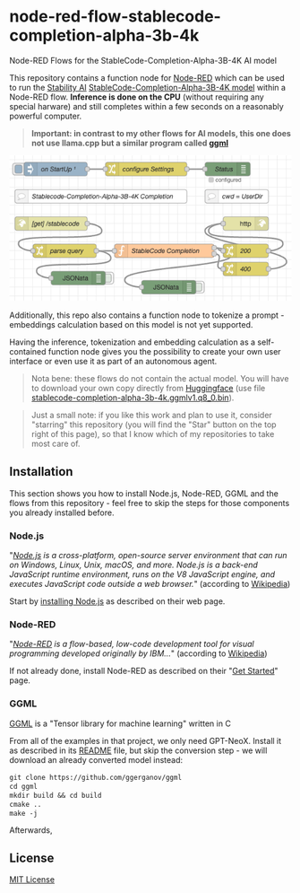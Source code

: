 # node-red-flow-stablecode-completion-alpha-3b-4k #

Node-RED Flows for the StableCode-Completion-Alpha-3B-4K AI model

This repository contains a function node for [Node-RED](https://nodered.org/) which can be used to run the [Stability AI](https://huggingface.co/stabilityai) [StableCode-Completion-Alpha-3B-4K model](https://huggingface.co/stabilityai/stablecode-completion-alpha-3b-4k) within a Node-RED flow. **Inference is done on the CPU** (without requiring any special harware) and still completes within a few seconds on a reasonably powerful computer.

> **Important: in contrast to my other flows for AI models, this one does not use llama.cpp but a similar program called [ggml](https://github.com/ggerganov/ggml)**

![StableCode-Completion-Alpha-3B-4K Text Completion Flow](./StableCode-Completion-Alpha-3B-4K-Completion-Flow.png)

Additionally, this repo also contains a function node to tokenize a prompt - embeddings calculation based on this model is not yet supported.

Having the inference, tokenization and embedding calculation as a self-contained function node gives you the possibility to create your own user interface or even use it as part of an autonomous agent.

> Nota bene: these flows do not contain the actual model. You will have to download your own copy directly from [Huggingface](https://huggingface.co/TheBloke/stablecode-completion-alpha-3b-4k-GGML) (use file [stablecode-completion-alpha-3b-4k.ggmlv1.q8_0.bin](https://huggingface.co/TheBloke/stablecode-completion-alpha-3b-4k-GGML/blob/main/stablecode-completion-alpha-3b-4k.ggmlv1.q8_0.bin)).

> Just a small note: if you like this work and plan to use it, consider "starring" this repository (you will find the "Star" button on the top right of this page), so that I know which of my repositories to take most care of.

## Installation ##

This section shows you how to install Node.js, Node-RED, GGML and the flows from this repository - feel free to skip the steps for those components you already installed before.

### Node.js ###

"_[Node.js](https://nodejs.org/en) is a cross-platform, open-source server environment that can run on Windows, Linux, Unix, macOS, and more. Node.js is a back-end JavaScript runtime environment, runs on the V8 JavaScript engine, and executes JavaScript code outside a web browser._" (according to [Wikipedia](https://en.wikipedia.org/wiki/Node.js))

Start by [installing Node.js](https://nodejs.org/en) as described on their web page.

### Node-RED ###

"_[Node-RED](https://nodered.org/) is a flow-based, low-code development tool for visual programming developed originally by IBM..._" (according to [Wikipedia](https://en.wikipedia.org/wiki/Node-RED))

If not already done, install Node-RED as described on their "[Get Started](https://nodered.org/#get-started)" page.

### GGML ###

[GGML](https://github.com/ggerganov/ggml) is a "Tensor library for machine learning" written in C

From all of the examples in that project, we only need GPT-NeoX. Install it as described in its [README](https://github.com/ggerganov/ggml/tree/master/examples/gpt-neox) file, but skip the conversion step - we will download an already converted model instead:

```
git clone https://github.com/ggerganov/ggml
cd ggml
mkdir build && cd build
cmake ..
make -j
```

Afterwards, 





## License ##

[MIT License](LICENSE.md)
